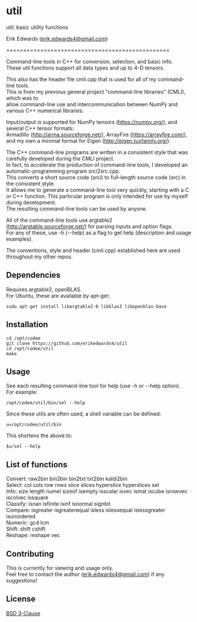 # util

util: basic utility functions

Erik Edwards (erik.edwards4@gmail.com)

================================================

Command-line tools in C++ for conversion, selection, and basic info.  
These util functions support all data types and up to 4-D tensors.  

This also has the header file cmli.cpp that is used for all of my command-line tools.  
This is from my previous general project "command-line libraries" (CMLI), which was to  
allow command-line use and intercommunication between NumPy and various C++ numerical libraries.  

Input/output is supported for NumPy tensors (https://numpy.org/), and several C++ tensor formats:  
Armadillo (http://arma.sourceforge.net/), ArrayFire (https://arrayfire.com/),  
and my own a minimal format for Eigen (http://eigen.tuxfamily.org/).  

The C++ command-line programs are written in a consistent style that was carefully developed during the CMLI project.  
In fact, to accelerate the production of command-line tools, I developed an automatic-programming program srci2src.cpp.  
This converts a short source code (srci) to full-length source code (src) in the consistent style.  
It allows me to generate a command-line tool very quickly, starting with a C or C++ function.
This particular program is only intended for use by myself during development.  
The resulting command-line tools can be used by anyone.  

All of the command-line tools use argtable2 (http://argtable.sourceforge.net/) for parsing inputs and option flags.  
For any of these, use -h (--help) as a flag to get help (description and usage examples).  

The conventions, style and header (cmli.cpp) established here are used throughout my other repos.  

## Dependencies
Requires argtable2, openBLAS.  
For Ubuntu, these are available by apt-get:  
```console
sudo apt-get install libargtable2-0 libblas3 libopenblas-base
```


## Installation
```console
cd /opt/codee  
git clone https://github.com/erikedwards4/util  
cd /opt/codee/util  
make  
```


## Usage
See each resulting command-line tool for help (use -h or --help option).  
For example:  
```console
/opt/codee/util/bin/sel --help
```

Since these utils are often used, a shell variable can be defined:
```console
u=/opt/codee/util/bin
```

This shortens the above to:
```console
$u/sel --help
```


## List of functions
Convert: raw2bin bin2bin bin2txt txt2bin kaldi2bin  
Select: col cols row rows slice slices hyperslice hyperslices sel  
Info: size length numel sizeof isempty isscalar isvec ismat iscube isrowvec iscolvec issquare  
Classify: isnan isfinite isinf isnormal signbit  
Compare: isgreater isgreaterequal isless islessequal islessgreater isunordered  
Numeric: gcd lcm  
Shift: shift cshift  
Reshape: reshape vec  


## Contributing
This is currently for viewing and usage only.  
Feel free to contact the author (erik.edwards4@gmail.com) if any suggestions!


## License
[BSD 3-Clause](https://choosealicense.com/licenses/bsd-3-clause/)

